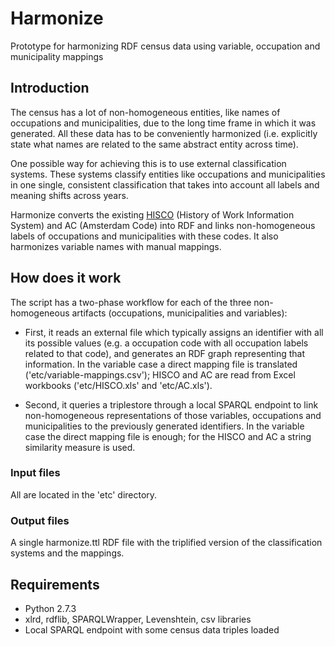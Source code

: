 Harmonize
=========

Prototype for harmonizing RDF census data using variable, occupation and municipality mappings

## Introduction

The census has a lot of non-homogeneous entities, like names of occupations and municipalities, due to the long time frame in which it was generated. All these data has to be conveniently harmonized (i.e. explicitly state what names are related to the same abstract entity across time).

One possible way for achieving this is to use external classification systems. These systems classify entities like occupations and municipalities in one single, consistent classification that takes into account all labels and meaning shifts across years.

Harmonize converts the existing [HISCO](http://historyofwork.iisg.nl/) (History of Work Information System) and AC (Amsterdam Code) into RDF and links non-homogeneous labels of occupations and municipalities with these codes. It also harmonizes variable names with manual mappings.

## How does it work

The script has a two-phase workflow for each of the three non-homogeneous artifacts (occupations, municipalities and variables):

* First, it reads an external file which typically assigns an identifier with all its possible values (e.g. a occupation code with all occupation labels related to that code), and generates an RDF graph representing that information. In the variable case a direct mapping file is translated ('etc/variable-mappings.csv'); HISCO and AC are read from Excel workbooks ('etc/HISCO.xls' and 'etc/AC.xls').

* Second, it queries a triplestore through a local SPARQL endpoint to link non-homogeneous representations of those variables, occupations and municipalities to the previously generated identifiers. In the variable case the direct mapping file is enough; for the HISCO and AC a string similarity measure is used.

### Input files

All are located in the 'etc' directory.

### Output files

A single harmonize.ttl RDF file with the triplified version of the classification systems and the mappings.

## Requirements

* Python 2.7.3
* xlrd, rdflib, SPARQLWrapper, Levenshtein, csv libraries
* Local SPARQL endpoint with some census data triples loaded
